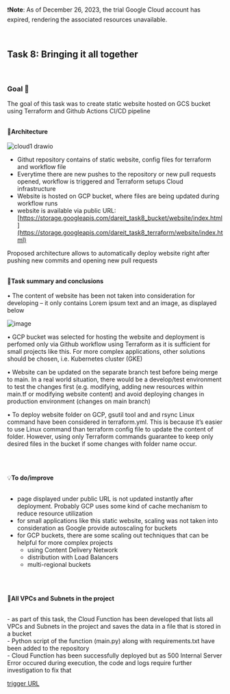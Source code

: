 ❗**Note**: As of December 26, 2023, the trial Google Cloud account has expired, rendering the associated resources unavailable.

</br>

## Task 8: Bringing it all together

</br>

### Goal 🎯 </br> 
The goal of this task was to create static website hosted on GCS bucket using Terraform and Github Actions CI/CD pipeline 
</br>
</br>

:office:**Architecture**
</br>
</br> 
![cloud1 drawio](https://github.com/IKRadwan/DareIT-Task-8/assets/146995869/09d9a925-ee61-49ed-ac5a-f4bfdfd6a1d7)
</br>
  - Githut repository contains of static website, config files for terraform and workflow file
  - Everytime there are new pushes to the repository or new pull requests opened, workflow is triggered and Terraform setups Cloud infrastructure
  - Website is hosted on GCP bucket, where files are being updated during workflow runs
  - website is available via public URL: [https://storage.googleapis.com/dareit_task8_bucket/website/index.html](https://storage.googleapis.com/dareit_task8_terraform/website/index.html)

Proposed architecture allows to automatically deploy website right after pushing new commits and opening new pull requests
</br>
</br> 

:open_hands:**Task summary and conclusions**
</br>
</br> 
•	The content of website has been not taken into consideration for developing – it only contains Lorem ipsum text and an image, as displayed below

![image](https://github.com/IKRadwan/DareIT-Task-8/assets/146995869/f45e7783-1418-41ef-95f1-ced642badc4e)

•	GCP bucket was selected for hosting the website and deployment is perfomed only via Github workflow using Terraform as it is sufficient for small projects like this. For more complex applications, other solutions should be chosen, i.e. Kubernetes cluster (GKE)
 
•	Website can be updated on the separate branch test before being merge to main. In a real world situation, there would be a develop/test environment to test the changes first (e.g. modifying, adding new resources within main.tf or modifying website content) and avoid deploying changes in production environment (changes on main branch)

•	To deploy website folder on GCP, gsutil tool and and rsync Linux command have been considered in terraform.yml. This is because it’s easier to use Linux command than terraform config file to update the content of folder. However,  using only Terraform commands guarantee to keep only desired files in the bucket if some changes with folder name occur.

</br>
</br>  

:bulb:**To do/improve**
</br>
</br> 
  - page displayed under public URL is not updated instantly after deployment. Probably GCP uses some kind of cache mechanism to reduce resource utilization
  - for small applications like this static website, scaling was not taken into consideration as Google provide autoscaling for buckets
  - for GCP buckets, there are some scaling out techniques that can be helpful for more complex projects
    - using Content Delivery Network
    - distribution with Load Balancers
    - multi-regional buckets
</br>
</br>

:wrench:**All VPCs and Subnets in the project**

</br>
  - as part of this task, the Cloud Function has been developed that lists all VPCs and Subnets in the project and saves the data in a file that is stored in a bucket </br>
  - Python script of the function (main.py) along with requirements.txt have been added to the repository </br>
  - Cloud Function has been successfully deployed but as 500 Internal Server Error occured during execution, the code and logs require further investigation to fix that </br>
  
  [trigger URL](https://europe-west1-fleet-resolver-401019.cloudfunctions.net/list_vpcs_and_subnets)




